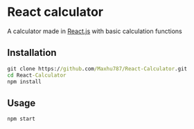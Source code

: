 # React calculator

A calculator made in <a href="https://reactjs.org/" target="_blank">React.js</a> 
with basic calculation functions

## Installation

```cmd
git clone https://github.com/Maxhu787/React-Calculator.git
cd React-Calculator
npm install
```

## Usage

```cmd
npm start
```